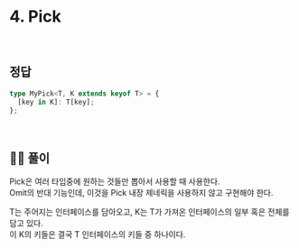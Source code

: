 # 4. Pick

<br>

## 정답

```typescript
type MyPick<T, K extends keyof T> = {
  [key in K]: T[key];
};
```

<br>

## 🧑‍💻 풀이

Pick은 여러 타입중에 원하는 것들만 뽑아서 사용할 때 사용한다. <br>
Omit의 반대 기능인데, 이것을 Pick 내장 제네릭을 사용하지 않고 구현해야 한다.

T는 주어지는 인터페이스를 담아오고, K는 T가 가져온 인터페이스의 일부 혹은 전체를 담고 있다. <br>
이 K의 키들은 결국 T 인터페이스의 키들 중 하나이다.
